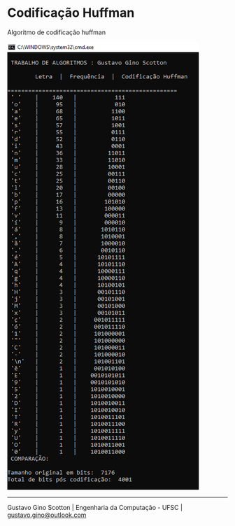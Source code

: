# Codificação Huffman
Algoritmo de codificação huffman


![alt text](https://github.com/gustavogino/Codifica-o_Huffman/blob/master/console.PNG?raw=true)


-------------------------

Gustavo Gino Scotton    |   Engenharia da Computação - UFSC   |   gustavo.gino@outlook.com

